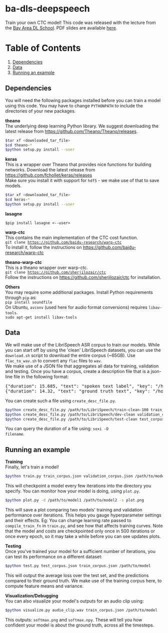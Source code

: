 # ba-dls-deepspeech
Train your own CTC model!  This code was released with the lecture from the [Bay Area DL School](http://www.bayareadlschool.org/).  PDF slides are available [here](http://cs.stanford.edu/~acoates/ba_dls_speech2016.pdf).

# Table of Contents
1. [Dependencies](#dependencies)
2. [Data](#data)
3. [Running an example](#running-an-example)

## Dependencies
You will need the following packages installed before you can train a model using this code. You may have to change `PYTHONPATH` to include the directories
of your new packages.  
  
**theano**  
The underlying deep learning Python library. We suggest downloading the latest release from https://github.com/Theano/Theano/releases.    
```bash
$tar xf <downloaded_tar_file>
$cd theano-*
$python setup.py install --user
```  

**keras**  
This is a wrapper over Theano that provides nice functions for building networks. Download the latest release from https://github.com/fchollet/keras/releases  
Make sure you install it with support for `hdf5` - we make use of that to save models.  
```bash
$tar xf <downloaded_tar_file>
$cd keras-*
$python setup.py install --user
```  

**lasagne**  
```
$pip install lasagne <--user>
```

**warp-ctc**  
This contains the main implementation of the CTC cost function.  
<code>git clone https://github.com/baidu-research/warp-ctc</code>  
To install it, follow the instructions on https://github.com/baidu-research/warp-ctc

**theano-warp-ctc**  
This is a theano wrapper over warp-ctc.  
<code>git clone https://github.com/sherjilozair/ctc</code>  
Follow the instructions on https://github.com/sherjilozair/ctc for installation.

**Others**  
You may require some additional packages. Install Python requirements through `pip` as:  
<code>pip install soundfile</code>  
On Ubuntu, `avconv` (used here for audio format conversions) requires `libav-tools`.  
<code>sudo apt-get install libav-tools</code>  
## Data
We will make use of the LibriSpeech ASR corpus to train our models. While you can start off by using the 'clean' LibriSpeech datasets, you can use the `download.sh` script to download the entire corpus (~65GB).  Use `flac_to_wav.sh` to convert any `flac` files to `wav`.  
We make use of a JSON file that aggregates all data for training, validation and testing. Once you have a corpus, create a description file that is a json-line file in the following format:
<pre>
{"duration": 15.685, "text": "spoken text label", "key": "/home/username/LibriSpeech/train-clean-360/5672/88367/5672-88367-0031.wav"}
{"duration": 14.32, "text": "ground truth text", "key": "/home/username/LibriSpeech/train-other-500/8678/280914/8678-280914-0009.wav"}
</pre>  
You can create such a file using `create_desc_file.py`.  
```bash
$python create_desc_file.py /path/to/LibriSpeech/train-clean-100 train_corpus.json
$python create_desc_file.py /path/to/LibriSpeech/dev-clean validation_corpus.json
$python create_desc_file.py /path/to/LibriSpeech/test-clean test_corpus.json
```
You can query the duration of a file using: <code>soxi -D filename</code>.
## Running an example
**Training**  
Finally, let's train a model!  
```bash
$python train.py train_corpus.json validation_corpus.json /path/to/model
```
This will checkpoint a model every few iterations into the directory you specify. You can monitor how your model is doing, using `plot.py`.
```bash
$python plot.py -d /path/to/model1 /path/to/model2 -s plot.png
```
This will save a plot comparing two models' training and validation performance over iterations. This helps you gauge hyperparameter settings and their effects. Eg: You can change learning rate passed to `compile_train_fn` in `train.py`, and see how that affects training curves.
Note that the model and costs are checkpointed only once in 500 iterations or once every epoch, so it may take a while before you can see updates plots.

**Testing**  
Once you've trained your model for a sufficient number of iterations, you can test its performance on a different dataset:
```bash
$python test.py test_corpus.json train_corpus.json /path/to/model
```
This will output the average loss over the test set, and the predictions compared to their ground truth. We make use of the training corpus here, to compute feature means and variance.

**Visualization/Debugging**  
You can also visualize your model's outputs for an audio clip using:
```bash
$python visualize.py audio_clip.wav train_corpus.json /path/to/model
```
This outputs: `softmax.png` and `softmax.npy`. These will tell you how confident your model is about the ground truth, across all the timesteps.
